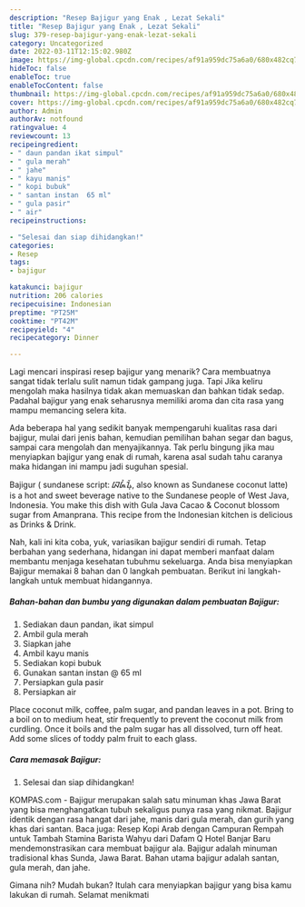 ```yaml
---
description: "Resep Bajigur yang Enak , Lezat Sekali"
title: "Resep Bajigur yang Enak , Lezat Sekali"
slug: 379-resep-bajigur-yang-enak-lezat-sekali
category: Uncategorized
date: 2022-03-11T12:15:02.980Z
image: https://img-global.cpcdn.com/recipes/af91a959dc75a6a0/680x482cq70/bajigur-foto-resep-utama.jpg
hideToc: false
enableToc: true
enableTocContent: false
thumbnail: https://img-global.cpcdn.com/recipes/af91a959dc75a6a0/680x482cq70/bajigur-foto-resep-utama.jpg
cover: https://img-global.cpcdn.com/recipes/af91a959dc75a6a0/680x482cq70/bajigur-foto-resep-utama.jpg
author: Admin
authorAv: notfound
ratingvalue: 4
reviewcount: 13
recipeingredient:
- " daun pandan ikat simpul"
- " gula merah"
- " jahe"
- " kayu manis"
- " kopi bubuk"
- " santan instan  65 ml"
- " gula pasir"
- " air"
recipeinstructions:

- "Selesai dan siap dihidangkan!"
categories:
- Resep
tags:
- bajigur

katakunci: bajigur 
nutrition: 206 calories
recipecuisine: Indonesian
preptime: "PT25M"
cooktime: "PT42M"
recipeyield: "4"
recipecategory: Dinner

---
```



Lagi mencari inspirasi resep bajigur yang menarik? Cara membuatnya sangat tidak terlalu sulit namun tidak gampang juga. Tapi Jika keliru mengolah maka hasilnya tidak akan memuaskan dan bahkan tidak sedap. Padahal bajigur yang enak seharusnya memiliki aroma dan cita rasa yang mampu memancing selera kita.


Ada beberapa hal yang sedikit banyak mempengaruhi kualitas rasa dari bajigur, mulai dari jenis bahan, kemudian pemilihan bahan segar dan bagus, sampai cara mengolah dan menyajikannya. Tak perlu bingung jika mau menyiapkan bajigur yang enak di rumah, karena asal sudah tahu caranya maka hidangan ini mampu jadi suguhan spesial.

Bajigur ( sundanese script: ᮘᮏᮤᮍᮥᮁ, also known as Sundanese coconut latte) is a hot and sweet beverage native to the Sundanese people of West Java, Indonesia. You make this dish with Gula Java Cacao &amp; Coconut blossom sugar from Amanprana. This recipe from the Indonesian kitchen is delicious as Drinks &amp; Drink.


Nah, kali ini kita coba, yuk, variasikan bajigur sendiri di rumah. Tetap berbahan yang sederhana, hidangan ini dapat memberi manfaat dalam membantu menjaga kesehatan tubuhmu sekeluarga. Anda bisa menyiapkan Bajigur memakai 8 bahan dan 0 langkah pembuatan. Berikut ini langkah-langkah untuk membuat hidangannya.

<!--inarticleads1-->

##### Bahan-bahan dan bumbu yang digunakan dalam pembuatan Bajigur:

1. Sediakan  daun pandan, ikat simpul
1. Ambil  gula merah
1. Siapkan  jahe
1. Ambil  kayu manis
1. Sediakan  kopi bubuk
1. Gunakan  santan instan @ 65 ml
1. Persiapkan  gula pasir
1. Persiapkan  air


Place coconut milk, coffee, palm sugar, and pandan leaves in a pot. Bring to a boil on to medium heat, stir frequently to prevent the coconut milk from curdling. Once it boils and the palm sugar has all dissolved, turn off heat. Add some slices of toddy palm fruit to each glass. 

<!--inarticleads2-->

##### Cara memasak Bajigur:


1. Selesai dan siap dihidangkan!

KOMPAS.com - Bajigur merupakan salah satu minuman khas Jawa Barat yang bisa menghangatkan tubuh sekaligus punya rasa yang nikmat. Bajigur identik dengan rasa hangat dari jahe, manis dari gula merah, dan gurih yang khas dari santan. Baca juga: Resep Kopi Arab dengan Campuran Rempah untuk Tambah Stamina Barista Wahyu dari Dafam Q Hotel Banjar Baru mendemonstrasikan cara membuat bajigur ala. Bajigur adalah minuman tradisional khas Sunda, Jawa Barat. Bahan utama bajigur adalah santan, gula merah, dan jahe. 

Gimana nih? Mudah bukan? Itulah cara menyiapkan bajigur yang bisa kamu lakukan di rumah. Selamat menikmati
